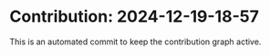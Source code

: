 # Contribution: 2024-12-19-18-57
This is an automated commit to keep the contribution graph active.
